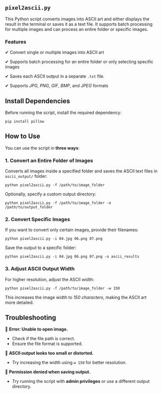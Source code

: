 ## `pixel2ascii.py`
This Python script converts images into ASCII art and either displays the result in the terminal or saves it as a text file. It supports batch processing for multiple images and can process an entire folder or specific images.

### Features
✔ Convert single or multiple images into ASCII art

✔ Supports batch processing for an entire folder or only selecting specific images

✔ Saves each ASCII output in a separate `.txt` file.

✔ Supports *JPG*, *PNG*, *GIF*, *BMP*, and *JPEG* formats

## Install Dependencies
Before running the script, install the required dependency:
```
pip install pillow
```

## How to Use
You can use the script in **three ways**:

### 1. Convert an Entire Folder of Images
Converts all images inside a specified folder and saves the ASCII text files in `ascii_output/` folder:
```
python pixel2ascii.py -f /path/to/image_folder
```

Optionally, specify a custom output directory:
```
python pixel2ascii.py -f /path/to/image_folder -o /path/to/output_folder
```

### 2. Convert Specific Images
If you want to convert only certain images, provide their filenames:
```
python pixel2ascii.py -i 04.jpg 06.png 07.png
```

Save the output to a specific folder:
```
python pixel2ascii.py -i 04.jpg 06.png 07.png -o ascii_results
```

### 3. Adjust ASCII Output Width
For higher resolution, adjust the ASCII width:
```
python pixel2ascii.py -f /path/to/image_folder -w 150
```

This increases the image width to *150 characters*, making the ASCII art more detailed.

## Troubleshooting
🔹 **Error: Unable to open image.**

- Check if the file path is correct.
- Ensure the file format is supported.

🔹 **ASCII output looks too small or distorted.**

- Try increasing the width using `w 150` for better resolution.

🔹 **Permission denied when saving output.**

- Try running the script with **admin privileges** or use a different output directory.
